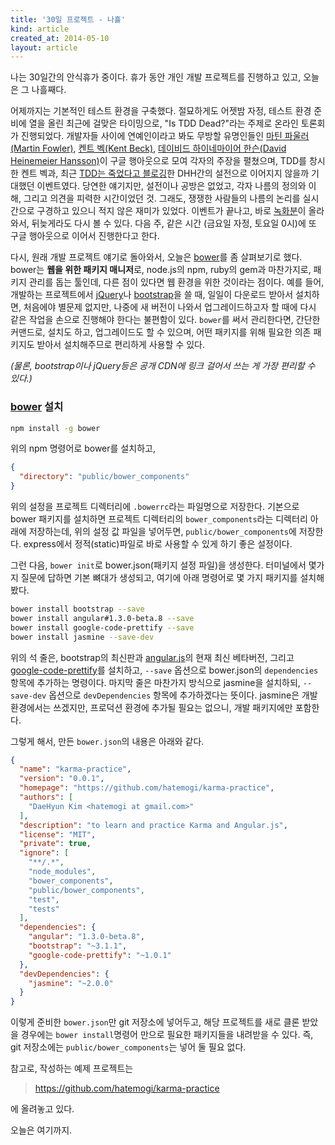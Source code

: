 ```yaml
---
title: '30일 프로젝트 - 나흘'
kind: article
created_at: 2014-05-10
layout: article
---
```


나는 30일간의 안식휴가 중이다. 휴가 동안 개인 개발 프로젝트를 진행하고 있고, 오늘은 그 나흘째다. 

어제까지는 기본적인 테스트 환경을 구축했다. 절묘하게도 어젯밤 자정, 테스트 환경 준비에 열을 올린 최근에 걸맞은 타이밍으로, "Is TDD Dead?"라는 주제로 온라인 토론회가 진행되었다. 개발자들 사이에 연예인이라고 봐도 무방할 유명인들인 [마틴 파울러(Martin Fowler)](https://twitter.com/@martinfowler), [켄트 벡(Kent Beck)](https://twitter.com/@kentbeck), [데이비드 하이네마이어 한슨(David Heinemeier Hansson)](https://twitter.com/@dhh)이 구글 행아웃으로 모여 각자의 주장을 펼쳤으며, TDD를 창시한 켄트 벡과, 최근 [TDD는 죽었다고 블로깅](http://david.heinemeierhansson.com/2014/tdd-is-dead-long-live-testing.html)한 DHH간의 설전으로 이어지지 않을까 기대했던 이벤트였다. 당연한 얘기지만, 설전이나 공방은 없었고, 각자 나름의 정의와 이해, 그리고 의견을 피력한 시간이었던 것. 그래도, 쟁쟁한 사람들의 나름의 논리를 실시간으로 구경하고 있으니 적지 않은 재미가 있었다. 이벤트가 끝나고, 바로 [녹화분](https://www.youtube.com/watch?v=z9quxZsLcfo)이 올라와서, 뒤늦게라도 다시 볼 수 있다. 다음 주, 같은 시간 (금요일 자정, 토요일 0시)에 또 구글 행아웃으로 이어서 진행한다고 한다.

다시, 원래 개발 프로젝트 얘기로 돌아와서, 오늘은 [bower]를 좀 살펴보기로 했다. bower는 **웹을 위한 패키지 매니저**로, node.js의 npm, ruby의 gem과 마찬가지로, 패키지 관리를 돕는 툴인데, 다른 점이 있다면 웹 환경을 위한 것이라는 점이다. 예를 들어, 개발하는 프로젝트에서 [jQuery]나 [bootstrap]을 쓸 때, 일일이 다운로드 받아서 설치하면, 처음에야 별문제 없지만, 나중에 새 버전이 나와서 업그레이드하고자 할 때에 다시 같은 작업을 손으로 진행해야 한다는 불편함이 있다. ```bower```를 써서 관리한다면, 간단한 커맨드로, 설치도 하고, 업그레이드도 할 수 있으며, 어떤 패키지를 위해 필요한 의존 패키지도 받아서 설치해주므로 편리하게 사용할 수 있다. 

_(물론, bootstrap이나 jQuery등은 공개 CDN에 링크 걸어서 쓰는 게 가장 편리할 수 있다.)_

### [bower] 설치

```bash
npm install -g bower
```

위의 npm 명령어로 bower를 설치하고, 

```json
{
  "directory": "public/bower_components"
}
```

위의 설정을 프로젝트 디렉터리에 ```.bowerrc```라는 파일명으로 저장한다. 기본으로 bower 패키지를 설치하면 프로젝트 디렉터리의 ```bower_components```라는 디렉터리 아래에 저장하는데, 위의 설정 값 파일을 넣어두면, ```public/bower_components```에 저장한다. express에서 정적(static)파일로 바로 사용할 수 있게 하기 좋은 설정이다. 

그런 다음, ```bower init```로 bower.json(패키지 설정 파일)을 생성한다. 터미널에서 몇가지 질문에 답하면 기본 뼈대가 생성되고, 여기에 아래 명령어로 몇 가지 패키지를 설치해봤다.

```bash
bower install bootstrap --save
bower install angular#1.3.0-beta.8 --save
bower install google-code-prettify --save
bower install jasmine --save-dev
```

위의 석 줄은, bootstrap의 최신판과 [angular.js]의 현재 최신 베타버전, 그리고 [google-code-prettify](https://code.google.com/p/google-code-prettify/)를 설치하고, ```--save``` 옵션으로 bower.json의 ```dependencies``` 항목에 추가하는 명령이다. 마지막 줄은 마찬가지 방식으로 jasmine을 설치하되, ```--save-dev``` 옵션으로 ```devDependencies``` 항목에 추가하겠다는 뜻이다. jasmine은 개발환경에서는 쓰겠지만, 프로덕션 환경에 추가될 필요는 없으니, 개발 패키지에만 포함한다. 

그렇게 해서, 만든 ```bower.json```의 내용은 아래와 같다. 

```json
{
  "name": "karma-practice",
  "version": "0.0.1",
  "homepage": "https://github.com/hatemogi/karma-practice",
  "authors": [
    "DaeHyun Kim <hatemogi at gmail.com>"
  ],
  "description": "to learn and practice Karma and Angular.js",
  "license": "MIT",
  "private": true,
  "ignore": [
    "**/.*",
    "node_modules",
    "bower_components",
    "public/bower_components",
    "test",
    "tests"
  ],
  "dependencies": {
    "angular": "1.3.0-beta.8",
    "bootstrap": "~3.1.1",
    "google-code-prettify": "~1.0.1"
  },
  "devDependencies": {
    "jasmine": "~2.0.0"
  }
}
```

이렇게 준비한 ```bower.json```만 git 저장소에 넣어두고, 해당 프로젝트를 새로 클론 받았을 경우에는 ```bower install```명령어 만으로 필요한 패키지들을 내려받을 수 있다. 즉, git 저장소에는 ```public/bower_components```는 넣어 둘 필요 없다.

참고로, 작성하는 예제 프로젝트는

> <https://github.com/hatemogi/karma-practice>

에 올려놓고 있다. 

오늘은 여기까지. 

[angular.js]: http://angularjs.org
[jQuery]: http://jquery.org/
[bootstrap]: http://getbootstrap.com/
[bower]: http://bower.io/
[첫날]: /holiday-project-day-01/
[어제]: /holiday-project-day-02/
[supertest]: https://github.com/visionmedia/supertest
[Karma]: http://karma-runner.github.io/
[Jasmine]: http://jasmine.github.io/
[express]: http://expressjs.com/
[mocha]: http://visionmedia.github.io/mocha/
[vows]: http://vowsjs.org/
[expresso]: http://visionmedia.github.io/expresso/
[should.js]: https://github.com/visionmedia/should.js
[nodeunit]: https://github.com/caolan/nodeunit
[jasmine-node]: https://github.com/mhevery/jasmine-node
[jade]: http://jade-lang.com/